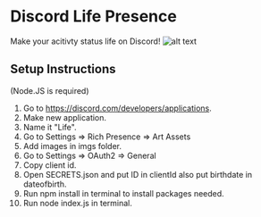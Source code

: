 # Discord Life Presence
Make your acitivty status life on Discord!
![alt text](https://i.gyazo.com/9e8ffc9133ee86e50beccb4684820043.png)


## Setup Instructions 
(Node.JS is required)
1. Go to https://discord.com/developers/applications.
2. Make new application.
3. Name it "Life".
4. Go to Settings => Rich Presence => Art Assets
5. Add images in imgs folder.
6. Go to Settings => OAuth2 => General
7. Copy client id.
8. Open SECRETS.json and put ID in clientId also put birthdate in dateofbirth.
9. Run npm install in terminal to install packages needed.
10. Run node index.js in terminal.
